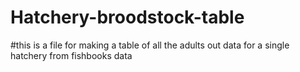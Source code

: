 # Hatchery-broodstock-table

#this is a file for making a table of all the adults out data for a single hatchery from fishbooks data
